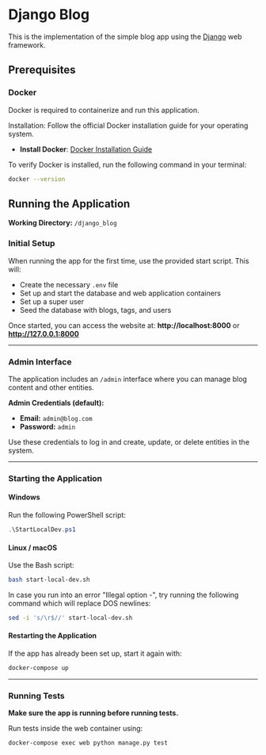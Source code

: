 # Django Blog

This is the implementation of the simple blog app using the [Django](https://www.djangoproject.com/) web framework.

## Prerequisites

### **Docker**

Docker is required to containerize and run this application.

Installation: Follow the official Docker installation guide for your operating system.

- **Install Docker**: [Docker Installation Guide](https://docs.docker.com/get-started/get-docker/)

To verify Docker is installed, run the following command in your terminal:

```bash
docker --version
```

## **Running the Application**

**Working Directory:** `/django_blog`

### **Initial Setup**

When running the app for the first time, use the provided start script. This will:

- Create the necessary `.env` file
- Set up and start the database and web application containers
- Set up a super user
- Seed the database with blogs, tags, and users

Once started, you can access the website at:
**http://localhost:8000** or **http://127.0.0.1:8000**

---

### **Admin Interface**

The application includes an `/admin` interface where you can manage blog content and other entities.

**Admin Credentials (default):**

- **Email:** `admin@blog.com`
- **Password:** `admin`

Use these credentials to log in and create, update, or delete entities in the system.

---

### **Starting the Application**

#### **Windows**

Run the following PowerShell script:

```powershell
.\StartLocalDev.ps1
```

#### **Linux / macOS**

Use the Bash script:

```bash
bash start-local-dev.sh
```

In case you run into an error "Illegal option -", try running the following command which will replace DOS newlines:

```bash
sed -i 's/\r$//' start-local-dev.sh
```

#### **Restarting the Application**

If the app has already been set up, start it again with:

```bash
docker-compose up
```

---

### **Running Tests**

**Make sure the app is running before running tests.**

Run tests inside the web container using:

```bash
docker-compose exec web python manage.py test
```
